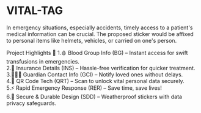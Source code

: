 # VITAL-TAG
In emergency situations, especially accidents, timely access to a patient's medical information can be crucial. The proposed sticker would be affixed to personal items like helmets, vehicles, or carried on one's person.


<p>Project Highlights 🚀
    1.🩸 Blood Group Info (BG) – Instant access for swift transfusions in emergencies.<br>
    2.📄 Insurance Details (INS) – Hassle-free verification for quicker treatment.<br>
    3.👨‍👩‍👧 Guardian Contact Info (GCI) – Notify loved ones without delays.<br>
    4.📲 QR Code Tech (QRT) – Scan to unlock vital personal data securely.<br>
    5.⚡ Rapid Emergency Response (RER) – Save time, save lives!<br>
    6.🔐 Secure & Durable Design (SDD) – Weatherproof stickers with data privacy safeguards.<br> </p>
